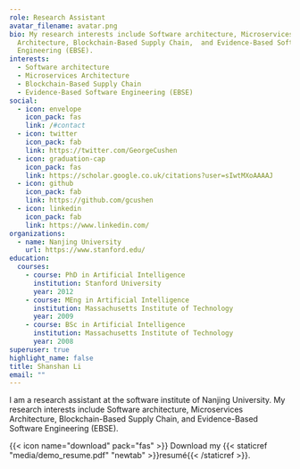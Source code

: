 ```yaml
---
role: Research Assistant
avatar_filename: avatar.png
bio: My research interests include Software architecture, Microservices
  Architecture, Blockchain-Based Supply Chain,  and Evidence-Based Software
  Engineering (EBSE).
interests:
  - Software architecture
  - Microservices Architecture
  - Blockchain-Based Supply Chain
  - Evidence-Based Software Engineering (EBSE)
social:
  - icon: envelope
    icon_pack: fas
    link: /#contact
  - icon: twitter
    icon_pack: fab
    link: https://twitter.com/GeorgeCushen
  - icon: graduation-cap
    icon_pack: fas
    link: https://scholar.google.co.uk/citations?user=sIwtMXoAAAAJ
  - icon: github
    icon_pack: fab
    link: https://github.com/gcushen
  - icon: linkedin
    icon_pack: fab
    link: https://www.linkedin.com/
organizations:
  - name: Nanjing University
    url: https://www.stanford.edu/
education:
  courses:
    - course: PhD in Artificial Intelligence
      institution: Stanford University
      year: 2012
    - course: MEng in Artificial Intelligence
      institution: Massachusetts Institute of Technology
      year: 2009
    - course: BSc in Artificial Intelligence
      institution: Massachusetts Institute of Technology
      year: 2008
superuser: true
highlight_name: false
title: Shanshan Li
email: ""
---
```

I am a research assistant at the software institute of Nanjing University. My research interests include Software architecture, Microservices Architecture, Blockchain-Based Supply Chain,  and Evidence-Based Software Engineering (EBSE).

{{< icon name="download" pack="fas" >}} Download my {{< staticref "media/demo_resume.pdf" "newtab" >}}resumé{{< /staticref >}}.